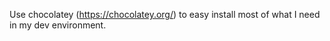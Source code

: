 Use chocolatey (https://chocolatey.org/) to easy install most of what I need in my dev environment.
